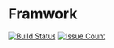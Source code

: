 # Framwork

[![Build Status](https://travis-ci.org/pzhangleo/framwork.svg?branch=master)](https://travis-ci.org/pzhangleo/framwork)  [![Issue Count](https://codeclimate.com/github/pzhangleo/framwork/badges/issue_count.svg)](https://codeclimate.com/github/pzhangleo/framwork) 

